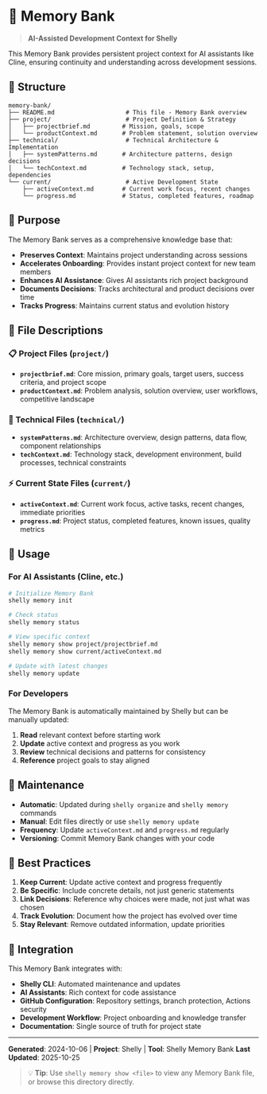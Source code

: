 # 🧠 Memory Bank

> **AI-Assisted Development Context for Shelly**

This Memory Bank provides persistent project context for AI assistants like Cline, ensuring continuity and understanding across development sessions.

## 📁 Structure

```
memory-bank/
├── README.md                    # This file - Memory Bank overview
├── project/                     # Project Definition & Strategy
│   ├── projectbrief.md         # Mission, goals, scope
│   └── productContext.md       # Problem statement, solution overview
├── technical/                   # Technical Architecture & Implementation
│   ├── systemPatterns.md       # Architecture patterns, design decisions
│   └── techContext.md          # Technology stack, setup, dependencies
└── current/                     # Active Development State
    ├── activeContext.md        # Current work focus, recent changes
    └── progress.md             # Status, completed features, roadmap
```

## 🎯 Purpose

The Memory Bank serves as a comprehensive knowledge base that:

- **Preserves Context**: Maintains project understanding across sessions
- **Accelerates Onboarding**: Provides instant project context for new team members
- **Enhances AI Assistance**: Gives AI assistants rich project background
- **Documents Decisions**: Tracks architectural and product decisions over time
- **Tracks Progress**: Maintains current status and evolution history

## 📖 File Descriptions

### 📋 Project Files (`project/`)

- **`projectbrief.md`**: Core mission, primary goals, target users, success criteria, and project scope
- **`productContext.md`**: Problem analysis, solution overview, user workflows, competitive landscape

### 🔧 Technical Files (`technical/`)

- **`systemPatterns.md`**: Architecture overview, design patterns, data flow, component relationships
- **`techContext.md`**: Technology stack, development environment, build processes, technical constraints

### ⚡ Current State Files (`current/`)

- **`activeContext.md`**: Current work focus, active tasks, recent changes, immediate priorities
- **`progress.md`**: Project status, completed features, known issues, quality metrics

## 🚀 Usage

### For AI Assistants (Cline, etc.)

```bash
# Initialize Memory Bank
shelly memory init

# Check status
shelly memory status

# View specific context
shelly memory show project/projectbrief.md
shelly memory show current/activeContext.md

# Update with latest changes
shelly memory update
```

### For Developers

The Memory Bank is automatically maintained by Shelly but can be manually updated:

1. **Read** relevant context before starting work
2. **Update** active context and progress as you work
3. **Review** technical decisions and patterns for consistency
4. **Reference** project goals to stay aligned

## 🔄 Maintenance

- **Automatic**: Updated during `shelly organize` and `shelly memory` commands
- **Manual**: Edit files directly or use `shelly memory update`
- **Frequency**: Update `activeContext.md` and `progress.md` regularly
- **Versioning**: Commit Memory Bank changes with your code

## 🎯 Best Practices

1. **Keep Current**: Update active context and progress frequently
2. **Be Specific**: Include concrete details, not just generic statements
3. **Link Decisions**: Reference why choices were made, not just what was chosen
4. **Track Evolution**: Document how the project has evolved over time
5. **Stay Relevant**: Remove outdated information, update priorities

## 🔗 Integration

This Memory Bank integrates with:

- **Shelly CLI**: Automated maintenance and updates
- **AI Assistants**: Rich context for code assistance
- **GitHub Configuration**: Repository settings, branch protection, Actions security
- **Development Workflow**: Project onboarding and knowledge transfer
- **Documentation**: Single source of truth for project state

---

**Generated**: 2024-10-06 | **Project**: Shelly | **Tool**: Shelly Memory Bank
**Last Updated**: 2025-10-25

> 💡 **Tip**: Use `shelly memory show <file>` to view any Memory Bank file, or browse this directory directly.
